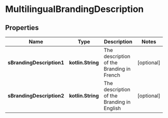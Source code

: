 
# MultilingualBrandingDescription

## Properties
Name | Type | Description | Notes
------------ | ------------- | ------------- | -------------
**sBrandingDescription1** | **kotlin.String** | The description of the Branding in French |  [optional]
**sBrandingDescription2** | **kotlin.String** | The description of the Branding in English |  [optional]



